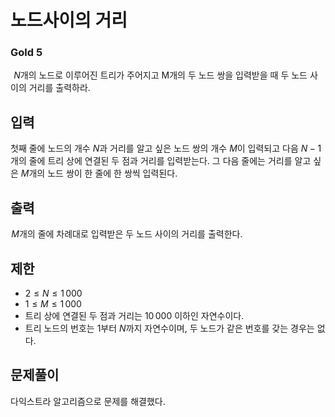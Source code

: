 # 노드사이의 거리

### Gold 5
 
$N$개의 노드로 이루어진 트리가 주어지고 M개의 두 노드 쌍을 입력받을 때 두 노드 사이의 거리를 출력하라.

## 입력
첫째 줄에 노드의 개수 $N$과 거리를 알고 싶은 노드 쌍의 개수 $M$이 입력되고 다음 $N-1$개의 줄에 트리 상에 연결된 두 점과 거리를 입력받는다. 그 다음 줄에는 거리를 알고 싶은 $M$개의 노드 쌍이 한 줄에 한 쌍씩 입력된다.

## 출력
 $M$개의 줄에 차례대로 입력받은 두 노드 사이의 거리를 출력한다.

## 제한
- $2≤N≤1\,000$ 
- $1≤M≤1\,000$
- 트리 상에 연결된 두 점과 거리는 $10\,000$ 이하인 자연수이다.
- 트리 노드의 번호는 $1$부터 $N$까지 자연수이며, 두 노드가 같은 번호를 갖는 경우는 없다.

## 문제풀이
다익스트라 알고리즘으로 문제를 해결했다.